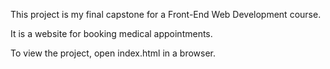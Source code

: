 This project is my final capstone for a Front-End Web Development course.

It is a website for booking medical appointments.

To view the project, open index.html in a browser.